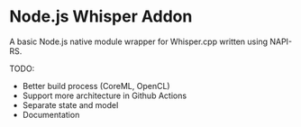 # Node.js Whisper Addon

A basic Node.js native module wrapper for Whisper.cpp written using NAPI-RS.

TODO:
- Better build process (CoreML, OpenCL)
- Support more architecture in Github Actions
- Separate state and model
- Documentation